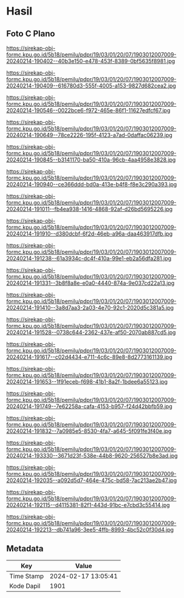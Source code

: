 # Hasil

## Foto C Plano

https://sirekap-obj-formc.kpu.go.id/5b18/pemilu/pdpr/19/03/01/20/07/1903012007009-20240214-190402--40b3e150-e478-453f-8389-0bf5635f8981.jpg

https://sirekap-obj-formc.kpu.go.id/5b18/pemilu/pdpr/19/03/01/20/07/1903012007009-20240214-190409--616780d3-555f-4005-a153-9827d682cea2.jpg

https://sirekap-obj-formc.kpu.go.id/5b18/pemilu/pdpr/19/03/01/20/07/1903012007009-20240214-190546--0022bce6-f972-465e-86f1-11627edfcf67.jpg

https://sirekap-obj-formc.kpu.go.id/5b18/pemilu/pdpr/19/03/01/20/07/1903012007009-20240214-190649--78ce2226-195f-4123-a7ad-0daffac06239.jpg

https://sirekap-obj-formc.kpu.go.id/5b18/pemilu/pdpr/19/03/01/20/07/1903012007009-20240214-190845--b3141170-ba50-410a-96cb-4aa4958e3828.jpg

https://sirekap-obj-formc.kpu.go.id/5b18/pemilu/pdpr/19/03/01/20/07/1903012007009-20240214-190940--ce366ddd-bd0a-413e-b4f8-f8e3c290a393.jpg

https://sirekap-obj-formc.kpu.go.id/5b18/pemilu/pdpr/19/03/01/20/07/1903012007009-20240214-191011--fb4ea938-1416-4868-92af-d26bd5695226.jpg

https://sirekap-obj-formc.kpu.go.id/5b18/pemilu/pdpr/19/03/01/20/07/1903012007009-20240214-191910--d380dcbf-6f2d-46eb-a96a-daa463917dfb.jpg

https://sirekap-obj-formc.kpu.go.id/5b18/pemilu/pdpr/19/03/01/20/07/1903012007009-20240214-191238--61a3934c-dc4f-410a-99e1-eb2a56dfa281.jpg

https://sirekap-obj-formc.kpu.go.id/5b18/pemilu/pdpr/19/03/01/20/07/1903012007009-20240214-191331--3b8f8a8e-e0a0-4440-874a-9e037cd22a13.jpg

https://sirekap-obj-formc.kpu.go.id/5b18/pemilu/pdpr/19/03/01/20/07/1903012007009-20240214-191410--3a8d7aa3-2a03-4e70-92c1-2020d5c381a5.jpg

https://sirekap-obj-formc.kpu.go.id/5b18/pemilu/pdpr/19/03/01/20/07/1903012007009-20240214-191528--0738c644-2362-437e-af50-2070ab887cd5.jpg

https://sirekap-obj-formc.kpu.go.id/5b18/pemilu/pdpr/19/03/01/20/07/1903012007009-20240214-191617--c02d4434-e711-4c6c-89e8-8d2773161139.jpg

https://sirekap-obj-formc.kpu.go.id/5b18/pemilu/pdpr/19/03/01/20/07/1903012007009-20240214-191653--1f91eceb-f698-41b1-8a2f-1bdee6a55123.jpg

https://sirekap-obj-formc.kpu.go.id/5b18/pemilu/pdpr/19/03/01/20/07/1903012007009-20240214-191749--7e62258a-cafa-4153-b957-f24d42bbfb59.jpg

https://sirekap-obj-formc.kpu.go.id/5b18/pemilu/pdpr/19/03/01/20/07/1903012007009-20240214-191832--7a0985e5-8530-4fa7-a645-5f091fe3f40e.jpg

https://sirekap-obj-formc.kpu.go.id/5b18/pemilu/pdpr/19/03/01/20/07/1903012007009-20240214-193330--3671d23f-538e-44b8-9620-256527b8e3ad.jpg

https://sirekap-obj-formc.kpu.go.id/5b18/pemilu/pdpr/19/03/01/20/07/1903012007009-20240214-192035--a092d5d7-464e-475c-bd58-7ac213ae2b47.jpg

https://sirekap-obj-formc.kpu.go.id/5b18/pemilu/pdpr/19/03/01/20/07/1903012007009-20240214-192115--d4115381-82f1-443d-91bc-e7cbd3c55414.jpg

https://sirekap-obj-formc.kpu.go.id/5b18/pemilu/pdpr/19/03/01/20/07/1903012007009-20240214-192213--db741a96-3ee5-4ffb-8993-4bc52c0f30d4.jpg


## Metadata

| Key        | Value               |
| ---------- | ------------------- |
| Time Stamp | 2024-02-17 13:05:41 |
| Kode Dapil | 1901                |



